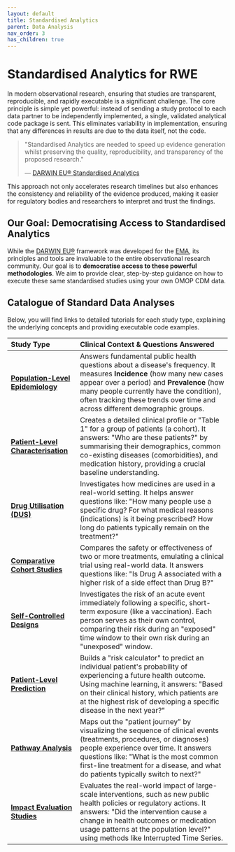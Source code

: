 ```yaml
---
layout: default
title: Standardised Analytics
parent: Data Analysis
nav_order: 3
has_children: true
---
```


# Standardised Analytics for RWE

In modern observational research, ensuring that studies are transparent,
reproducible, and rapidly executable is a significant challenge. The core
principle is simple yet powerful: instead of sending a study protocol to each
data partner to be independently implemented, a single, validated analytical
code package is sent. This eliminates variability in implementation, ensuring
that any differences in results are due to the data itself, not the code.

> "Standardised Analytics are needed to speed up evidence generation whilst preserving the quality, reproducibility, and transparency of the proposed research."
>
> — [DARWIN EU® Standardised Analytics][darwin]

This approach not only accelerates research timelines but also enhances the
consistency and reliability of the evidence produced, making it easier for
regulatory bodies and researchers to interpret and trust the findings.

## Our Goal: Democratising Access to Standardised Analytics

While the [DARWIN EU®][darwin] framework was developed for the [EMA], its principles and
tools are invaluable to the entire observational research community. Our goal
is to **democratise access to these powerful methodologies**. We aim to provide
clear, step-by-step guidance on how to execute these same standardised studies
using your own OMOP CDM data.


## Catalogue of Standard Data Analyses

Below, you will find links to detailed tutorials for each study type,
explaining the underlying concepts and providing executable code examples.


| Study Type | Clinical Context & Questions Answered |
| :--- | :--- |
| [**Population-Level Epidemiology**](./population_level_epidemiology) | Answers fundamental public health questions about a disease's frequency. It measures **Incidence** (how many new cases appear over a period) and **Prevalence** (how many people currently have the condition), often tracking these trends over time and across different demographic groups. |
| [**Patient-Level Characterisation**](./patient_level_characterisation) | Creates a detailed clinical profile or "Table 1" for a group of patients (a cohort). It answers: "Who are these patients?" by summarising their demographics, common co-existing diseases (comorbidities), and medication history, providing a crucial baseline understanding. |
| [**Drug Utilisation (DUS)**](./drug_utilisation) | Investigates how medicines are used in a real-world setting. It helps answer questions like: "How many people use a specific drug? For what medical reasons (indications) is it being prescribed? How long do patients typically remain on the treatment?" |
| [**Comparative Cohort Studies**](./comparative_cohort) | Compares the safety or effectiveness of two or more treatments, emulating a clinical trial using real-world data. It answers questions like: "Is Drug A associated with a higher risk of a side effect than Drug B?" |
| [**Self-Controlled Designs**](./self_controlled_designs) | Investigates the risk of an acute event immediately following a specific, short-term exposure (like a vaccination). Each person serves as their own control, comparing their risk during an "exposed" time window to their own risk during an "unexposed" window. |
| [**Patient-Level Prediction**](./patient_level_prediction) | Builds a "risk calculator" to predict an individual patient's probability of experiencing a future health outcome. Using machine learning, it answers: "Based on their clinical history, which patients are at the highest risk of developing a specific disease in the next year?" |
| [**Pathway Analysis**](./treatment_pathway_analysis) | Maps out the "patient journey" by visualizing the sequence of clinical events (treatments, procedures, or diagnoses) people experience over time. It answers questions like: "What is the most common first-line treatment for a disease, and what do patients typically switch to next?" |
| [**Impact Evaluation Studies**](./impact_evaluation) | Evaluates the real-world impact of large-scale interventions, such as new public health policies or regulatory actions. It answers: "Did the intervention cause a change in health outcomes or medication usage patterns at the population level?" using methods like Interrupted Time Series. |


[darwin]: https://www.darwin-eu.org/index.php/methods/standardised-analytics
[EMA]: https://www.ema.europa.eu/en/about-us/how-we-work/data-regulation-big-data-other-sources/real-world-evidence/data-analysis-real-world-interrogation-network-darwin-eu

